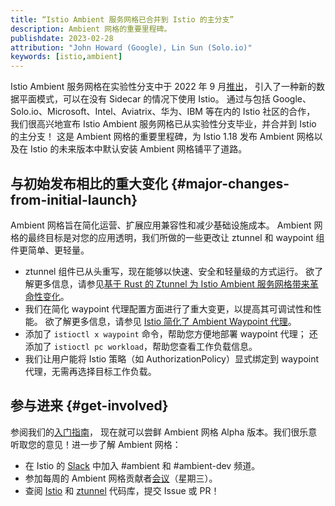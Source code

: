 ```yaml
---
title: “Istio Ambient 服务网格已合并到 Istio 的主分支”
description: Ambient 网格的重要里程碑。
publishdate: 2023-02-28
attribution: "John Howard (Google), Lin Sun (Solo.io)"
keywords: [istio,ambient]
---
```


Istio Ambient 服务网格在实验性分支中于 2022 年 9 月[推出](/zh/blog/2022/introducing-ambient-mesh/)，
引入了一种新的数据平面模式，可以在没有 Sidecar 的情况下使用 Istio。
通过与包括 Google、Solo.io、Microsoft、Intel、Aviatrix、华为、IBM 等在内的 Istio 社区的合作，
我们很高兴地宣布 Istio Ambient 服务网格已从实验性分支毕业，并合并到 Istio 的主分支！
这是 Ambient 网格的重要里程碑，为 Istio 1.18 发布 Ambient 网格以及在 Istio
的未来版本中默认安装 Ambient 网格铺平了道路。

## 与初始发布相比的重大变化 {#major-changes-from-initial-launch}

Ambient 网格旨在简化运营、扩展应用兼容性和减少基础设施成本。
Ambient 网格的最终目标是对您的应用透明，我们所做的一些更改让 ztunnel 和 waypoint 组件更简单、更轻量。

- ztunnel 组件已从头重写，现在能够以快速、安全和轻量级的方式运行。
  欲了解更多信息，请参见[基于 Rust 的 Ztunnel 为 Istio Ambient 服务网格带来革命性变化](/zh/blog/2023/rust-based-ztunnel/)。
- 我们在简化 waypoint 代理配置方面进行了重大变更，以提高其可调试性和性能。
  欲了解更多信息，请参见 [Istio 简化了 Ambient Waypoint 代理](/zh/blog/2023/waypoint-proxy-made-simple/)。
- 添加了 `istioctl x waypoint` 命令，帮助您方便地部署 waypoint 代理；
  还添加了 `istioctl pc workload`，帮助您查看工作负载信息。
- 我们让用户能将 Istio 策略（如 AuthorizationPolicy）显式绑定到
  waypoint 代理，无需再选择目标工作负载。

## 参与进来 {#get-involved}

参阅我们的[入门指南](/docs/ops/ambient/getting-started/)，
现在就可以尝鲜 Ambient 网格 Alpha 版本。我们很乐意听取您的意见！进一步了解 Ambient 网格：

- 在 Istio 的 [Slack](https://slack.istio.io) 中加入 #ambient 和 #ambient-dev 频道。
- 参加每周的 Ambient 网格贡献者[会议](https://github.com/istio/community/blob/master/WORKING-GROUPS.md#working-group-meetings)（星期三）。
- 查阅 [Istio](http://github.com/istio/istio) 和 [ztunnel](http://github.com/istio/ztunnel)
  代码库，提交 Issue 或 PR！
